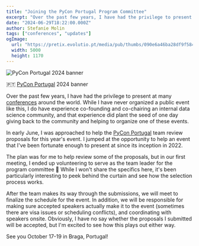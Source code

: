 ```yaml
---
title: "Joining the PyCon Portugal Program Committee"
excerpt: "Over the past few years, I have had the privilege to present at many conferences around the world. However, I had never been involved with the organization of one. I was approached to help the PyCon Portugal team review proposals for this year's event, and I jumped at the opportunity to help an event that I've been fortunate to present at since its inception."
date: "2024-06-29T18:22:00.000Z"
author: Stefanie Molin
tags: ["conferences", "updates"]
ogImage:
  url: "https://pretix.evolutio.pt/media/pub/thumbs/090e6a46ba28df9f5846eb63274ecac6.1170x5000.png"
  width: 5000
  height: 1170
---
```


![PyCon Portugal 2024 banner](https://pretix.evolutio.pt/media/pub/thumbs/090e6a46ba28df9f5846eb63274ecac6.1170x5000.png)

<figcaption>

🇵🇹 [PyCon Portugal](https://2024.pycon.pt/) 2024 banner

</figcaption>

Over the past few years, I have had the privilege to present at many [conferences](/events/conferences/) around the world. While I have never organized a public event like this, I do have experience co-founding and co-chairing an internal data science community, and that experience did plant the seed of one day giving back to the community and helping to organize one of these events.

In early June, I was approached to help the [PyCon Portugal](https://2024.pycon.pt/) team review proposals for this year's event. I jumped at the opportunity to help an event that I've been fortunate enough to present at since its inception in 2022.

The plan was for me to help review some of the proposals, but in our first meeting, I ended up volunteering to serve as the team leader for the program committee 🙈 While I won't share the specifics here, it's been particularly interesting to peek behind the curtain and see how the selection process works.

After the team makes its way through the submissions, we will meet to finalize the schedule for the event. In addition, we will be responsible for making sure accepted speakers actually make it to the event (sometimes there are visa issues or scheduling conflicts), and coordinating with speakers onsite. Obviously, I have no say whether the proposals I submitted will be accepted, but I'm excited to see how this plays out either way.

See you October 17-19 in Braga, Portugal!
